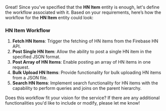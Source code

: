 Great! Since you've specified that the **HN Item** entity is enough, let's define the workflow associated with it. Based on your requirements, here’s how the workflow for the **HN Item** entity could look:

### HN Item Workflow
1. **Fetch HN Items**: Trigger the fetching of HN items from the Firebase HN API.
2. **Post Single HN Item**: Allow the ability to post a single HN item in the specified JSON format.
3. **Post Array of HN Items**: Enable posting an array of HN items in one request.
4. **Bulk Upload HN Items**: Provide functionality for bulk uploading HN items from a JSON file.
5. **Search HN Items**: Implement search functionality for HN items with the capability to perform queries and joins on the parent hierarchy.

Does this workflow fit your vision for the service? If there are any additional functionalities you'd like to include or modify, please let me know!